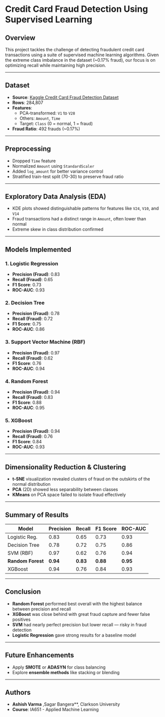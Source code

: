 # Credit Card Fraud Detection Using Supervised Learning

##  Overview
This project tackles the challenge of detecting fraudulent credit card transactions using a suite of supervised machine learning algorithms. Given the extreme class imbalance in the dataset (~0.17% fraud), our focus is on optimizing recall while maintaining high precision.

---

##  Dataset

- **Source**: [Kaggle Credit Card Fraud Detection Dataset](https://www.kaggle.com/mlg-ulb/creditcardfraud)
- **Rows**: 284,807
- **Features**:
  - PCA-transformed: `V1` to `V28`
  - Others: `Amount`, `Time`
  - Target: `Class` (0 = normal, 1 = fraud)
- **Fraud Ratio**: 492 frauds (~0.17%)

---

##  Preprocessing

- Dropped `Time` feature
- Normalized `Amount` using `StandardScaler`
- Added `log_amount` for better variance control
- Stratified train-test split (70-30) to preserve fraud ratio

---

##  Exploratory Data Analysis (EDA)

- KDE plots showed distinguishable patterns for features like `V24`, `V10`, and `V14`
- Fraud transactions had a distinct range in `Amount`, often lower than normal
- Extreme skew in class distribution confirmed

---

##  Models Implemented

### 1. Logistic Regression
- **Precision (Fraud)**: 0.83
- **Recall (Fraud)**: 0.65
- **F1 Score**: 0.73
- **ROC-AUC**: 0.93

### 2. Decision Tree
- **Precision (Fraud)**: 0.78
- **Recall (Fraud)**: 0.72
- **F1 Score**: 0.75
- **ROC-AUC**: 0.86

### 3. Support Vector Machine (RBF)
- **Precision (Fraud)**: 0.97
- **Recall (Fraud)**: 0.62
- **F1 Score**: 0.76
- **ROC-AUC**: 0.94

### 4. Random Forest
- **Precision (Fraud)**: 0.94
- **Recall (Fraud)**: 0.83
- **F1 Score**: 0.88
- **ROC-AUC**: 0.95

### 5. XGBoost
- **Precision (Fraud)**: 0.94
- **Recall (Fraud)**: 0.76
- **F1 Score**: 0.84
- **ROC-AUC**: 0.93

---

##  Dimensionality Reduction & Clustering

- **t-SNE** visualization revealed clusters of fraud on the outskirts of the normal distribution
- **PCA** (2D) showed less separability between classes
- **KMeans** on PCA space failed to isolate fraud effectively

---

##  Summary of Results

| Model            | Precision | Recall | F1 Score | ROC-AUC |
|------------------|-----------|--------|----------|----------|
| Logistic Reg.    | 0.83      | 0.65   | 0.73     | 0.93     |
| Decision Tree    | 0.78      | 0.72   | 0.75     | 0.86     |
| SVM (RBF)        | 0.97      | 0.62   | 0.76     | 0.94     |
| **Random Forest**| **0.94**  | **0.83** | **0.88** | **0.95** |
| XGBoost          | 0.94      | 0.76   | 0.84     | 0.93     |

---

##  Conclusion

- **Random Forest** performed best overall with the highest balance between precision and recall
- **XGBoost** was close behind with great fraud capture and fewer false positives
- **SVM** had nearly perfect precision but lower recall — risky in fraud detection
- **Logistic Regression** gave strong results for a baseline model

---

##  Future Enhancements

- Apply **SMOTE** or **ADASYN** for class balancing
- Explore **ensemble methods** like stacking or blending

---

##  Authors

- **Ashish Varma** ,Sagar Bangera**, Clarkson University  
- **Course**: IA651 - Applied Machine Learning
